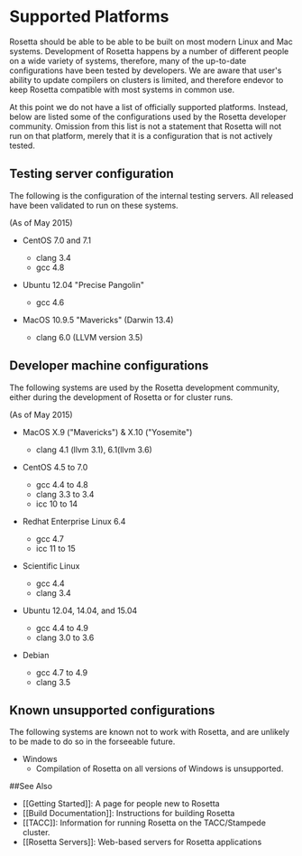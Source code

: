 Supported Platforms
===================

Rosetta should be able to be able to be built on most modern Linux and Mac systems.
Development of Rosetta happens by a number of different people on a wide variety of systems,
therefore, many of the up-to-date configurations have been tested by developers.
We are aware that user's ability to update compilers on clusters is limited, and therefore
endevor to keep Rosetta compatible with most systems in common use.

At this point we do not have a list of officially supported platforms. 
Instead, below are listed some of the configurations used by the Rosetta developer community.
Omission from this list is not a statement that Rosetta will not run on that platform,
merely that it is a configuration that is not actively tested. 

Testing server configuration
------------------------------

The following is the configuration of the internal testing servers.
All released have been validated to run on these systems.

(As of May 2015)

- CentOS 7.0 and 7.1
  - clang 3.4
  - gcc 4.8

- Ubuntu 12.04 "Precise Pangolin"
  - gcc 4.6

- MacOS 10.9.5 "Mavericks" (Darwin 13.4)
  - clang 6.0 (LLVM version 3.5)


Developer machine configurations
--------------------------------

The following systems are used by the Rosetta development community,  
either during the development of Rosetta or for cluster runs.

(As of May 2015)

- MacOS X.9 ("Mavericks") & X.10 ("Yosemite")
    - clang 4.1 (llvm 3.1), 6.1(llvm 3.6) 

- CentOS 4.5 to 7.0
    - gcc 4.4 to 4.8
    - clang 3.3 to 3.4
    - icc 10 to 14

- Redhat Enterprise Linux 6.4
    - gcc 4.7
    - icc 11 to 15

- Scientific Linux 
    - gcc 4.4
    - clang 3.4

- Ubuntu 12.04, 14.04, and 15.04
    - gcc 4.4 to 4.9
    - clang 3.0 to 3.6

- Debian
    - gcc 4.7 to 4.9
    - clang 3.5  

Known unsupported configurations
--------------------------------

The following systems are known not to work with Rosetta,
and are unlikely to be made to do so in the forseeable future.

- Windows
    - Compilation of Rosetta on all versions of Windows is unsupported.

##See Also

* [[Getting Started]]: A page for people new to Rosetta
* [[Build Documentation]]: Instructions for building Rosetta
* [[TACC]]: Information for running Rosetta on the TACC/Stampede cluster.
* [[Rosetta Servers]]: Web-based servers for Rosetta applications